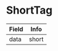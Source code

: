 # ShortTag

<table><thead><tr><th>Field</th><th>Info</th></tr></thead><tbody>
<tr><td>data</td><td>short</td></tr>
</tbody></table>